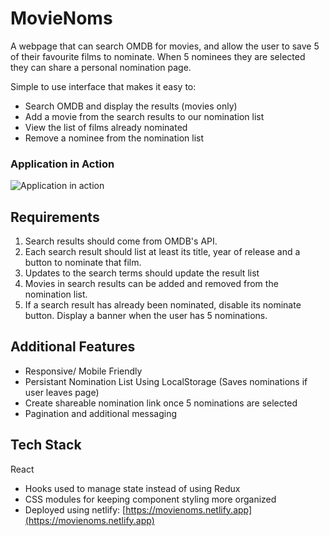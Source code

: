 # MovieNoms

A webpage that can search OMDB for movies, and allow the user to save 5 of their favourite films to nominate. When 5 nominees they are selected they can share a personal nomination page.

Simple to use interface that makes it easy to:

- Search OMDB and display the results (movies only)
- Add a movie from the search results to our nomination list
- View the list of films already nominated
- Remove a nominee from the nomination list

### Application in Action

![Application in action](https://github.com/harrishs/movieNoms/blob/main/preview.gif)

## Requirements

1. Search results should come from OMDB's API.
2. Each search result should list at least its title, year of release and a button to nominate that film.
3. Updates to the search terms should update the result list
4. Movies in search results can be added and removed from the nomination list.
5. If a search result has already been nominated, disable its nominate button.
   Display a banner when the user has 5 nominations.

## Additional Features

- Responsive/ Mobile Friendly
- Persistant Nomination List Using LocalStorage (Saves nominations if user leaves page)
- Create shareable nomination link once 5 nominations are selected
- Pagination and additional messaging

## Tech Stack

React

- Hooks used to manage state instead of using Redux
- CSS modules for keeping component styling more organized
- Deployed using netlify: [https://movienoms.netlify.app](https://movienoms.netlify.app)
